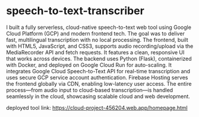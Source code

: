 # speech-to-text-transcriber
I built a fully serverless, cloud-native speech-to-text web tool using Google Cloud Platform (GCP) and modern frontend tech. The goal was to deliver fast, multilingual transcription with no local processing.
The frontend, built with HTML5, JavaScript, and CSS3, supports audio recording/upload via the MediaRecorder API and fetch requests. It features a clean, responsive UI that works across devices.
The backend uses Python (Flask), containerized with Docker, and deployed on Google Cloud Run for auto-scaling. It integrates Google Cloud Speech-to-Text API for real-time transcription and uses secure GCP service account authentication.
Firebase Hosting serves the frontend globally via CDN, enabling low-latency user access. The entire process—from audio input to cloud-based transcription—is handled seamlessly in the cloud, showcasing scalable cloud and web development.

deployed tool link: https://cloud-project-456204.web.app/homepage.html
